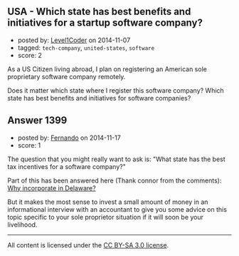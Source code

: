 ## USA - Which state has best benefits and initiatives for a startup software company?

- posted by: [Level1Coder](https://stackexchange.com/users/83946/level1coder) on 2014-11-07
- tagged: `tech-company`, `united-states`, `software`
- score: 2

<p>As a US Citizen living abroad, I plan on registering an American sole proprietary software company remotely.</p>

<p>Does it matter which state where I register this software company?
Which state has best benefits and initiatives for software companies?</p>



## Answer 1399

- posted by: [Fernando](https://stackexchange.com/users/5092626/fernando) on 2014-11-17
- score: 1

<p>The question that you might really want to ask is: "What state has the best tax incentives for a software company?"</p>

<p>Part of this has been answered here (Thank connor from the comments):
<a href="https://startups.stackexchange.com/questions/585/why-incorporate-in-delaware">Why incorporate in Delaware?</a></p>

<p>But it makes the most sense to invest a small amount of money in an informational interview with an accountant to give you some advice on this topic specific to your sole proprietor situation if it will soon be your livelihood.</p>




---

All content is licensed under the [CC BY-SA 3.0 license](https://creativecommons.org/licenses/by-sa/3.0/).
